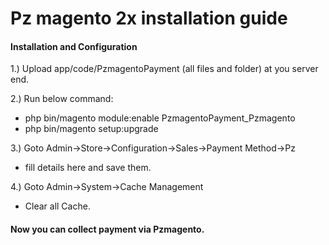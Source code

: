 # Pz magento 2x installation guide
#### Installation and Configuration

1.) Upload app/code/PzmagentoPayment (all files and folder) at you server end.

2.) Run below command:
   - php bin/magento module:enable PzmagentoPayment_Pzmagento
   - php bin/magento setup:upgrade
   
3.) Goto Admin->Store->Configuration->Sales->Payment Method->Pz
   - fill details here and save them.

4.) Goto Admin->System->Cache Management
   - Clear all Cache.

#### Now you can collect payment via Pzmagento.

